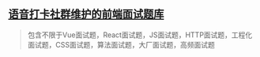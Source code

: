 ## [语音打卡社群维护的前端面试题库](https://vue3js.cn/interview/)
> 包含不限于Vue面试题，React面试题，JS面试题，HTTP面试题，工程化面试题，CSS面试题，算法面试题，大厂面试题，高频面试题



